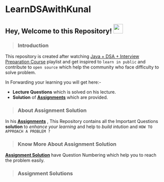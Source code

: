 # LearnDSAwithKunal

## Hey, Welcome to this Repository! <img src="https://raw.githubusercontent.com/aemmadi/aemmadi/master/wave.gif" width="30px">

> ### Introduction
This repository is created after watching [Java + DSA + Interview Preparation Course](https://www.youtube.com/playlist?list=PL9gnSGHSqcnr_DxHsP7AW9ftq0AtAyYqJ) playlist
and get inspired to ```learn in public``` and contribute to ```open source``` which help the community who face difficulty to solve problem.

In Forwarding your learning you will get here:-
- **Lecture Questions** which is solved on his lecture.
- **Solution** of [**Assignments**](https://github.com/kunal-kushwaha/DSA-Bootcamp-Java/tree/main/assignments) which are provided.

> ### About Assignment Solution
In his [**Assignments**](https://github.com/kunal-kushwaha/DSA-Bootcamp-Java/tree/main/assignments) , This Repository contains all the Important Questions **solution** to _enhance your learning_ and help to _build intution_
and ```HOW TO APPROACH A PROBLEM ?```

> ### Know More About Assignment Solution
[**Assignment Solution**](https://github.com/zaidhafeez/LearnDSA/tree/main/src/com/company) have Question Numbering which help you to reach the problem easily.

> ### Assignment Solutions


